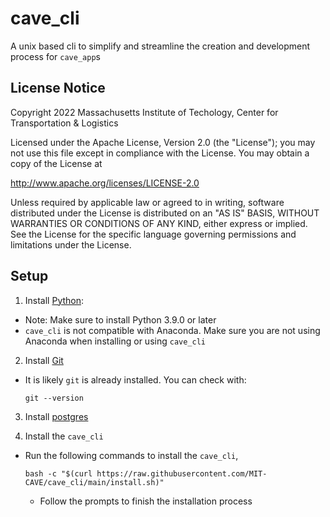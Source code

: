 # cave_cli
A unix based cli to simplify and streamline the creation and development process for `cave_app`s

## License Notice

Copyright 2022 Massachusetts Institute of Techology, Center for Transportation & Logistics

Licensed under the Apache License, Version 2.0 (the "License"); you may not use this file except in compliance with the License. You may obtain a copy of the License at

http://www.apache.org/licenses/LICENSE-2.0

Unless required by applicable law or agreed to in writing, software distributed under the License is distributed on an "AS IS" BASIS, WITHOUT WARRANTIES OR CONDITIONS OF ANY KIND, either express or implied. See the License for the specific language governing permissions and limitations under the License.


## Setup
1. Install [Python](https://www.python.org/downloads/):
  - Note: Make sure to install Python 3.9.0 or later
  - `cave_cli` is not compatible with Anaconda. Make sure you are not using Anaconda when installing or using `cave_cli`

2. Install [Git](https://git-scm.com)
  - It is likely `git` is already installed. You can check with:
    ```
    git --version
    ```

3. Install [postgres](https://www.postgresql.org/download/)

4. Install the `cave_cli`
  - Run the following commands to install the `cave_cli`,
    ```
    bash -c "$(curl https://raw.githubusercontent.com/MIT-CAVE/cave_cli/main/install.sh)"
    ```
    - Follow the prompts to finish the installation process
